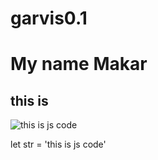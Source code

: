 # garvis0.1

# My name Makar
## this is 
![this is js code](https://www.google.com/url?sa=i&url=https%3A%2F%2Fkorrespondent.net%2Fukraine%2F4461238-znamenytyi-kot-stepan-pomohaet-zhyvotnym-v-ukrayne&psig=AOvVaw0wP1nPurPKKF96vMeAuAN2&ust=1732553373112000&source=images&cd=vfe&opi=89978449&ved=0CBQQjRxqFwoTCKjY6La29YkDFQAAAAAdAAAAABAE)

let str = 'this is js code'
